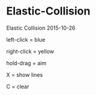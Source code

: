 # Elastic-Collision
Elastic Collision 2015-10-26

left-click = blue

right-click = yellow

hold-drag = aim

X = show lines

C = clear
